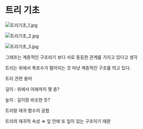 # 트리 기초

![트리기초_1.jpg](https://s3-us-west-2.amazonaws.com/secure.notion-static.com/9ec4bf45-5447-4b27-878e-389cad018cad/트리기초_1.jpg)

![트리기초_2.jpg](https://s3-us-west-2.amazonaws.com/secure.notion-static.com/e9bdb774-17ad-4f78-94f8-fbacc87e0de1/트리기초_2.jpg)

![트리기초_3.jpg](https://s3-us-west-2.amazonaws.com/secure.notion-static.com/eace2659-4c06-4e89-8d98-e34d7c0dff0e/트리기초_3.jpg)

그래프는 계층적인 구조라기 보다 서로 동등한 관계를 가지고 있다고 생각

트리는 위에서 폭포수가 떨어지는 것 마냥 계층적인 구조를 띄고 있다.

트리 관련 용어

깊이 : 위에서 아래까지 몇 층?

높이 : 깊이랑 비슷한 듯?

트리랑 재귀 함수의 궁합

트리의 재귀적 속성 ⇒ 잎 안에 또 잎이 있는 구조이기 때문
